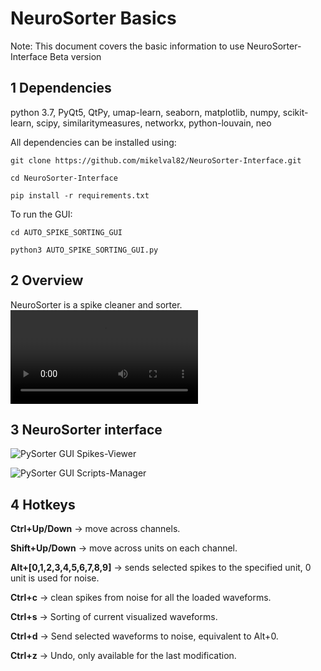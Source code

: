 # NeuroSorter Basics

Note: This document covers the basic information to use NeuroSorter-Interface Beta version

## 1 Dependencies

python 3.7, PyQt5, QtPy, umap-learn, seaborn, matplotlib, numpy, scikit-learn, scipy, similaritymeasures, networkx, python-louvain, neo

All dependencies can be installed using:

    git clone https://github.com/mikelval82/NeuroSorter-Interface.git

    cd NeuroSorter-Interface

    pip install -r requirements.txt
    
To run the GUI:
    
    cd AUTO_SPIKE_SORTING_GUI
    
    python3 AUTO_SPIKE_SORTING_GUI.py

## 2 Overview

NeuroSorter is a spike cleaner and sorter. ![Download Tutorial.mp4](https://github.com/mikelval82/NeuroSorter-Interface/blob/main/tutorial.mp4?raw=true)

## 3 NeuroSorter interface

![PySorter GUI Spikes-Viewer](https://github.com/mikelval82/NeuroSorter-Interface/blob/main/Images/GUI_overview.png?raw=true)

![PySorter GUI Scripts-Manager](https://github.com/mikelval82/NeuroSorter-Interface/blob/main/Images/code_panel.png?raw=true)

## 4 Hotkeys
**Ctrl+Up/Down** -> move across channels.

**Shift+Up/Down** -> move across units on each channel.

**Alt+[0,1,2,3,4,5,6,7,8,9]** -> sends selected spikes to the specified unit, 0 unit is used for noise.

**Ctrl+c** -> clean spikes from noise for all the loaded waveforms.

**Ctrl+s** -> Sorting of current visualized waveforms.

**Ctrl+d** -> Send selected waveforms to noise, equivalent to Alt+0.

**Ctrl+z** -> Undo, only available for the last modification.
